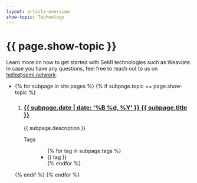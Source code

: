 ```yaml
---
layout: article-overview
show-topic: Technology
---
```


<!-- THIS PAGE CONTAINS THE INDEX FOR THIS FOLDER -->

# {{ page.show-topic }}

Learn more on how to get started with SeMI technologies such as Weaviate. In case you have any questions, feel free to reach out to us on hello@semi.network.

<ul class="article-overview">
    <li>
        {% for subpage in site.pages %}
            {% if subpage.topic == page.show-topic %}
                <ol>
                    <li><h3><a href="{{ subpage.url }}">{{ subpage.date | date: '%B %d, %Y' }} {{ subpage.title }}</a></h3>
                        <p>
                            {{ subpage.description }}
                        </p>
                        <dl class="tags">
                            <dt>Tags</dt>
                            <dd>
                                <ul class="tags">
                        			{% for tag in subpage.tags %}
                    					<li>{{ tag }}</li>
                    				{% endfor %}
                    			</ul>
                            </dd>
                        </dl>
                    </li>
                </ol>
            {% endif %}
        {% endfor %}
    </li>
</ul>